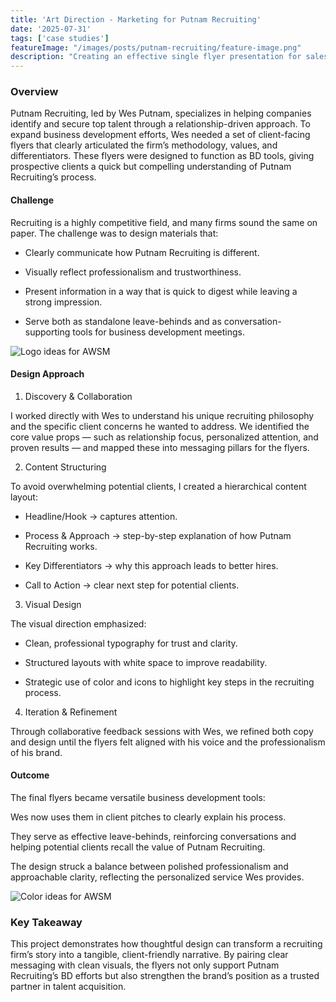 ```yaml
---
title: 'Art Direction - Marketing for Putnam Recruiting'
date: '2025-07-31'
tags: ['case studies']
featureImage: "/images/posts/putnam-recruiting/feature-image.png"
description: "Creating an effective single flyer presentation for sales and client interview."
---
```


### Overview

Putnam Recruiting, led by Wes Putnam, specializes in helping companies identify and secure top talent through a relationship-driven approach. To expand business development efforts, Wes needed a set of client-facing flyers that clearly articulated the firm’s methodology, values, and differentiators. These flyers were designed to function as BD tools, giving prospective clients a quick but compelling understanding of Putnam Recruiting’s process.

#### Challenge

Recruiting is a highly competitive field, and many firms sound the same on paper. The challenge was to design materials that:

- Clearly communicate how Putnam Recruiting is different.

- Visually reflect professionalism and trustworthiness.

- Present information in a way that is quick to digest while leaving a strong impression.

- Serve both as standalone leave-behinds and as conversation-supporting tools for business development meetings.

![Logo ideas for AWSM](/images/posts/awsm/image-1.png)

#### Design Approach

1. Discovery & Collaboration

I worked directly with Wes to understand his unique recruiting philosophy and the specific client concerns he wanted to address. We identified the core value props — such as relationship focus, personalized attention, and proven results — and mapped these into messaging pillars for the flyers.

2. Content Structuring

To avoid overwhelming potential clients, I created a hierarchical content layout:

- Headline/Hook → captures attention.

- Process & Approach → step-by-step explanation of how Putnam Recruiting works.

- Key Differentiators → why this approach leads to better hires.

- Call to Action → clear next step for potential clients.

3. Visual Design

The visual direction emphasized:

- Clean, professional typography for trust and clarity.

- Structured layouts with white space to improve readability.

- Strategic use of color and icons to highlight key steps in the recruiting process.

4. Iteration & Refinement

Through collaborative feedback sessions with Wes, we refined both copy and design until the flyers felt aligned with his voice and the professionalism of his brand.


#### Outcome

The final flyers became versatile business development tools:

Wes now uses them in client pitches to clearly explain his process.

They serve as effective leave-behinds, reinforcing conversations and helping potential clients recall the value of Putnam Recruiting.

The design struck a balance between polished professionalism and approachable clarity, reflecting the personalized service Wes provides.



![Color ideas for AWSM](/images/posts/awsm/final.png)

### Key Takeaway

This project demonstrates how thoughtful design can transform a recruiting firm’s story into a tangible, client-friendly narrative. By pairing clear messaging with clean visuals, the flyers not only support Putnam Recruiting’s BD efforts but also strengthen the brand’s position as a trusted partner in talent acquisition.